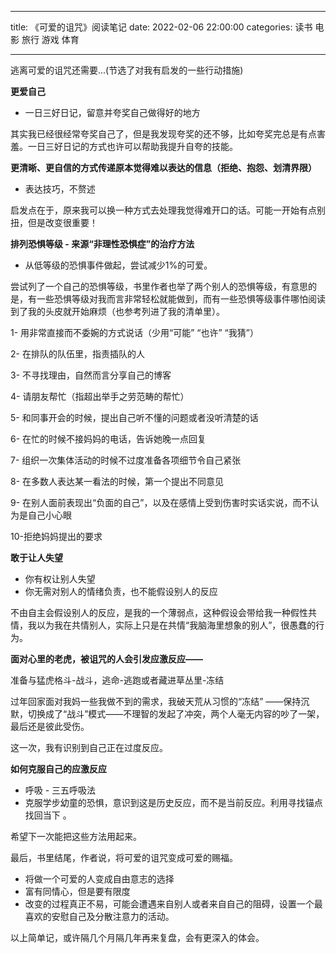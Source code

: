 ---
title: 《可爱的诅咒》阅读笔记
date: 2022-02-06 22:00:00
categories: 读书 电影 旅行 游戏 体育

------



逃离可爱的诅咒还需要...(节选了对我有启发的一些行动措施)



**更爱自己**

- 一日三好日记，留意并夸奖自己做得好的地方



其实我已经很经常夸奖自己了，但是我发现夸奖的还不够，比如夸奖完总是有点害羞。一日三好日记的方式也许可以帮助我提升自夸的技能。



**更清晰、更自信的方式传递原本觉得难以表达的信息（拒绝、抱怨、划清界限）**

- 表达技巧，不赘述

启发点在于，原来我可以换一种方式去处理我觉得难开口的话。可能一开始有点别扭，但是改变很重要！



**排列恐惧等级 - 来源“非理性恐惧症”的治疗方法**

- 从低等级的恐惧事件做起，尝试减少1%的可爱。

尝试列了一个自己的恐惧等级，书里作者也举了两个别人的恐惧等级，有意思的是，有一些恐惧等级对我而言非常轻松就能做到，而有一些恐惧等级事件哪怕阅读到了我的头皮就开始麻烦（也参考列进了我的清单里）。

1- 用非常直接而不委婉的方式说话（少用“可能” “也许” “我猜”）

2- 在排队的队伍里，指责插队的人

3- 不寻找理由，自然而言分享自己的博客

4- 请朋友帮忙（指超出举手之劳范畴的帮忙）

5- 和同事开会的时候，提出自己听不懂的问题或者没听清楚的话

6- 在忙的时候不接妈妈的电话，告诉她晚一点回复

7- 组织一次集体活动的时候不过度准备各项细节令自己紧张

8- 在多数人表达某一看法的时候，第一个提出不同意见

9- 在别人面前表现出“负面的自己”，以及在感情上受到伤害时实话实说，而不认为是自己小心眼

10-拒绝妈妈提出的要求



**敢于让人失望**

- 你有权让别人失望
- 你无需对别人的情绪负责，也不能假设别人的反应

不由自主会假设别人的反应，是我的一个薄弱点，这种假设会带给我一种假性共情，我以为我在共情别人，实际上只是在共情“我脑海里想象的别人”，很愚蠢的行为。



**面对心里的老虎，被诅咒的人会引发应激反应——**

  准备与猛虎格斗-战斗，逃命-逃跑或者藏进草丛里-冻结



过年回家面对我妈一些我做不到的需求，我破天荒从习惯的“冻结” ——保持沉默，切换成了“战斗”模式——不理智的发起了冲突，两个人毫无内容的吵了一架，最后还是彼此受伤。

这一次，我有识别到自己正在过度反应。



**如何克服自己的应激反应**

- 呼吸 - 三五呼吸法
- 克服学步幼童的恐惧，意识到这是历史反应，而不是当前反应。利用寻找锚点找回当下 。

希望下一次能把这些方法用起来。



最后，书里结尾，作者说，将可爱的诅咒变成可爱的赐福。

- 将做一个可爱的人变成自由意志的选择
- 富有同情心，但是要有限度
- 改变的过程真正不易，可能会遭遇来自别人或者来自自己的阻碍，设置一个最喜欢的安慰自己及分散注意力的活动。



以上简单记，或许隔几个月隔几年再来复盘，会有更深入的体会。